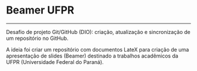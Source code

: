 # Beamer UFPR

***

Desafio de projeto Git/GitHub (DIO): criação, atualização e sincronização de um repositório no GitHub.

A ideia foi criar um repositório com documentos LateX para criação de uma apresentação de slides (Beamer) destinado a trabalhos acadêmicos da UFPR (Universidade Federal do Paraná).